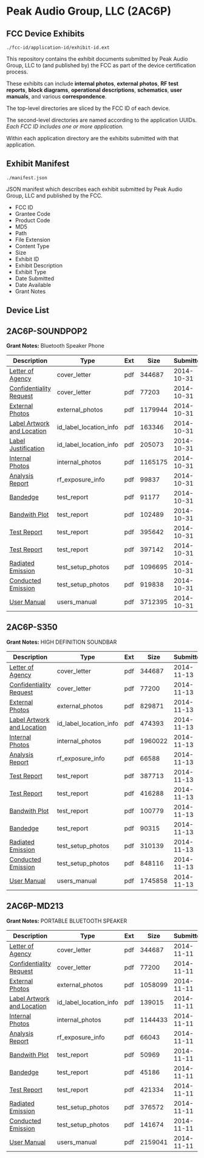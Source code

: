 # Peak Audio Group, LLC (2AC6P)
## FCC Device Exhibits

```
./fcc-id/application-id/exhibit-id.ext
```

This repository contains the exhibit documents submitted by Peak Audio Group, LLC to (and published by) the FCC as part of the device certification process.

These exhibits can include **internal photos**, **external photos**, **RF test reports**, **block diagrams**, **operational descriptions**, **schematics**, **user manuals**, and various **correspondence**.

The top-level directories are sliced by the FCC ID of each device.

The second-level directories are named according to the application UUIDs. *Each FCC ID includes one or more application.*

Within each application directory are the exhibits submitted with that application. 

## Exhibit Manifest

```
./manifest.json
```

JSON manifest which describes each exhibit submitted by Peak Audio Group, LLC and published by the FCC.

- FCC ID
- Grantee Code
- Product Code
- MD5
- Path
- File Extension
- Content Type
- Size
- Exhibit ID
- Exhibit Description
- Exhibit Type
- Date Submitted
- Date Available
- Grant Notes

## Device List
## 2AC6P-SOUNDPOP2
**Grant Notes:** Bluetooth Speaker Phone

| Description | Type | Ext | Size | Submitted | Available |
| ----------- | ---- | --- | ---- | --------- | --------- |
| [Letter of Agency](2AC6P-SOUNDPOP2/ede61dbfd98d547136adf634cb8b8395/2432204.pdf) | cover_letter | pdf | 344687 | 2014-10-31 | 2014-11-03 |
| [Confidentiality Request](2AC6P-SOUNDPOP2/ede61dbfd98d547136adf634cb8b8395/2432205.pdf) | cover_letter | pdf | 77203 | 2014-10-31 | 2014-11-03 |
| [External Photos](2AC6P-SOUNDPOP2/ede61dbfd98d547136adf634cb8b8395/2432216.pdf) | external_photos | pdf | 1179944 | 2014-10-31 | 2014-11-03 |
| [Label Artwork and Location](2AC6P-SOUNDPOP2/ede61dbfd98d547136adf634cb8b8395/2432217.pdf) | id_label_location_info | pdf | 163346 | 2014-10-31 | 2014-11-03 |
| [Label Justification](2AC6P-SOUNDPOP2/ede61dbfd98d547136adf634cb8b8395/2432218.pdf) | id_label_location_info | pdf | 205073 | 2014-10-31 | 2014-11-03 |
| [Internal Photos](2AC6P-SOUNDPOP2/ede61dbfd98d547136adf634cb8b8395/2432219.pdf) | internal_photos | pdf | 1165175 | 2014-10-31 | 2014-11-03 |
| [Analysis Report](2AC6P-SOUNDPOP2/ede61dbfd98d547136adf634cb8b8395/2432220.pdf) | rf_exposure_info | pdf | 99837 | 2014-10-31 | 2014-11-03 |
| [Bandedge](2AC6P-SOUNDPOP2/ede61dbfd98d547136adf634cb8b8395/2432210.pdf) | test_report | pdf | 91177 | 2014-10-31 | 2014-11-03 |
| [Bandwith Plot](2AC6P-SOUNDPOP2/ede61dbfd98d547136adf634cb8b8395/2432211.pdf) | test_report | pdf | 102489 | 2014-10-31 | 2014-11-03 |
| [Test Report](2AC6P-SOUNDPOP2/ede61dbfd98d547136adf634cb8b8395/2432212.pdf) | test_report | pdf | 395642 | 2014-10-31 | 2014-11-03 |
| [Test Report](2AC6P-SOUNDPOP2/ede61dbfd98d547136adf634cb8b8395/2432213.pdf) | test_report | pdf | 397142 | 2014-10-31 | 2014-11-03 |
| [Radiated Emission](2AC6P-SOUNDPOP2/ede61dbfd98d547136adf634cb8b8395/2432214.pdf) | test_setup_photos | pdf | 1096695 | 2014-10-31 | 2014-11-03 |
| [Conducted Emission](2AC6P-SOUNDPOP2/ede61dbfd98d547136adf634cb8b8395/2432215.pdf) | test_setup_photos | pdf | 919838 | 2014-10-31 | 2014-11-03 |
| [User Manual](2AC6P-SOUNDPOP2/ede61dbfd98d547136adf634cb8b8395/2432206.pdf) | users_manual | pdf | 3712395 | 2014-10-31 | 2014-11-03 |
## 2AC6P-S350
**Grant Notes:** HIGH DEFINITION SOUNDBAR

| Description | Type | Ext | Size | Submitted | Available |
| ----------- | ---- | --- | ---- | --------- | --------- |
| [Letter of Agency](2AC6P-S350/c4faf7d6c58bc9d6e7c9db90076465b3/2432204.pdf) | cover_letter | pdf | 344687 | 2014-11-13 | 2014-11-13 |
| [Confidentiality Request](2AC6P-S350/c4faf7d6c58bc9d6e7c9db90076465b3/2442958.pdf) | cover_letter | pdf | 77200 | 2014-11-13 | 2014-11-13 |
| [External Photos](2AC6P-S350/c4faf7d6c58bc9d6e7c9db90076465b3/2442976.pdf) | external_photos | pdf | 829871 | 2014-11-13 | 2014-11-13 |
| [Label Artwork and Location](2AC6P-S350/c4faf7d6c58bc9d6e7c9db90076465b3/2442983.pdf) | id_label_location_info | pdf | 474393 | 2014-11-13 | 2014-11-13 |
| [Internal Photos](2AC6P-S350/c4faf7d6c58bc9d6e7c9db90076465b3/2442984.pdf) | internal_photos | pdf | 1960022 | 2014-11-13 | 2014-11-13 |
| [Analysis Report](2AC6P-S350/c4faf7d6c58bc9d6e7c9db90076465b3/2442985.pdf) | rf_exposure_info | pdf | 66588 | 2014-11-13 | 2014-11-13 |
| [Test Report](2AC6P-S350/c4faf7d6c58bc9d6e7c9db90076465b3/2442963.pdf) | test_report | pdf | 387713 | 2014-11-13 | 2014-11-13 |
| [Test Report](2AC6P-S350/c4faf7d6c58bc9d6e7c9db90076465b3/2442964.pdf) | test_report | pdf | 416288 | 2014-11-13 | 2014-11-13 |
| [Bandwith Plot](2AC6P-S350/c4faf7d6c58bc9d6e7c9db90076465b3/2442965.pdf) | test_report | pdf | 100779 | 2014-11-13 | 2014-11-13 |
| [Bandedge](2AC6P-S350/c4faf7d6c58bc9d6e7c9db90076465b3/2442967.pdf) | test_report | pdf | 90315 | 2014-11-13 | 2014-11-13 |
| [Radiated Emission](2AC6P-S350/c4faf7d6c58bc9d6e7c9db90076465b3/2442971.pdf) | test_setup_photos | pdf | 310139 | 2014-11-13 | 2014-11-13 |
| [Conducted Emission](2AC6P-S350/c4faf7d6c58bc9d6e7c9db90076465b3/2442973.pdf) | test_setup_photos | pdf | 848116 | 2014-11-13 | 2014-11-13 |
| [User Manual](2AC6P-S350/c4faf7d6c58bc9d6e7c9db90076465b3/2442959.pdf) | users_manual | pdf | 1745858 | 2014-11-13 | 2014-11-13 |
## 2AC6P-MD213
**Grant Notes:** PORTABLE BLUETOOTH SPEAKER

| Description | Type | Ext | Size | Submitted | Available |
| ----------- | ---- | --- | ---- | --------- | --------- |
| [Letter of Agency](2AC6P-MD213/cdc8622d72dd72d15dd6032d4e3ecc64/2432204.pdf) | cover_letter | pdf | 344687 | 2014-11-11 | 2014-11-11 |
| [Confidentiality Request](2AC6P-MD213/cdc8622d72dd72d15dd6032d4e3ecc64/2441539.pdf) | cover_letter | pdf | 77200 | 2014-11-11 | 2014-11-11 |
| [External Photos](2AC6P-MD213/cdc8622d72dd72d15dd6032d4e3ecc64/2441549.pdf) | external_photos | pdf | 1058099 | 2014-11-11 | 2014-11-11 |
| [Label Artwork and Location](2AC6P-MD213/cdc8622d72dd72d15dd6032d4e3ecc64/2441550.pdf) | id_label_location_info | pdf | 139015 | 2014-11-11 | 2014-11-11 |
| [Internal Photos](2AC6P-MD213/cdc8622d72dd72d15dd6032d4e3ecc64/2441551.pdf) | internal_photos | pdf | 1144433 | 2014-11-11 | 2014-11-11 |
| [Analysis Report](2AC6P-MD213/cdc8622d72dd72d15dd6032d4e3ecc64/2441552.pdf) | rf_exposure_info | pdf | 66043 | 2014-11-11 | 2014-11-11 |
| [Bandwith Plot](2AC6P-MD213/cdc8622d72dd72d15dd6032d4e3ecc64/2441544.pdf) | test_report | pdf | 50969 | 2014-11-11 | 2014-11-11 |
| [Bandedge](2AC6P-MD213/cdc8622d72dd72d15dd6032d4e3ecc64/2441545.pdf) | test_report | pdf | 45186 | 2014-11-11 | 2014-11-11 |
| [Test Report](2AC6P-MD213/cdc8622d72dd72d15dd6032d4e3ecc64/2441546.pdf) | test_report | pdf | 421334 | 2014-11-11 | 2014-11-11 |
| [Radiated Emission](2AC6P-MD213/cdc8622d72dd72d15dd6032d4e3ecc64/2441547.pdf) | test_setup_photos | pdf | 376572 | 2014-11-11 | 2014-11-11 |
| [Conducted Emission](2AC6P-MD213/cdc8622d72dd72d15dd6032d4e3ecc64/2441548.pdf) | test_setup_photos | pdf | 141674 | 2014-11-11 | 2014-11-11 |
| [User Manual](2AC6P-MD213/cdc8622d72dd72d15dd6032d4e3ecc64/2441540.pdf) | users_manual | pdf | 2159041 | 2014-11-11 | 2014-11-11 |

